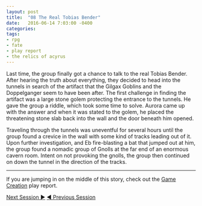 ```yaml
---
layout: post
title:  "08 The Real Tobias Bender"
date:   2016-06-14 7:03:00 -0400 
categories: 
tags: 
- rpg
- fate
- play report
- the relics of acyrus
---
```

Last time, the group finally got a chance to talk to the real Tobias Bender. After hearing the truth about everything, they decided to head into the tunnels in search of the artifact that the Gilgax Goblins and the Doppelganger seem to have been after. The first challenge in finding the artifact was a large stone golem protecting the entrance to the tunnels. <!--more-->He gave the group a riddle, which took some time to solve. Aurora came up with the answer and when it was stated to the golem, he placed the threatening stone slab back into the wall and the door beneath him opened.

Traveling through the tunnels was uneventful for several hours until the group found a crevice in the wall with some kind of tracks leading out of it. Upon further investigation, and Eb fire-blasting a bat that jumped out at him, the group found a nomadic group of Gnolls at the far end of an enormous cavern room. Intent on not provoking the gnolls, the group then continued on down the tunnel in the direction of the tracks.

---

If you are jumping in on the middle of this story, check out the 
<a href="{{site.baseurl}}/2016/05/27/setup.html">Game Creation</a> play report.<br />

<a href="{{site.baseurl}}/2016/06/23/the-forgotten-tunnels.html" class="right">Next Session &#9654;</a>
<a href="{{site.baseurl}}/2016/06/13/meeting-with-tobias.html">&#9664; Previous Session</a>
<br />
